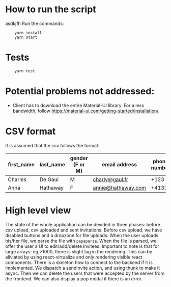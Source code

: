 # How to run the script
asdkjfh
Run the commands:

```
    yarn install
    yarn start
```

# Tests

```
    yarn test
```

# Potential problems not addressed:

- Client has to download the entire Material-UI library. For a less bandwidth, follow https://material-ui.com/getting-started/installation/.

# CSV format

It is assumed that the csv follows the format:

| first_name | last_name | gender (F or M) | email address      | phone number |
| ---------- | --------- | --------------- | ------------------ | ------------ |
| Charles    | De Gaul   | M               | charly@gaul.fr     | +123         |
| Anna       | Hathaway  | F               | annie@hathaway.com | +4133        |

# High level view

The state of the whole application can be devided in three phases: before csv upload, csv uploaded and sent invitations. Before csv upload, we have disabled buttons and a dropzone for file uploads. When the user uploads his/her file, we parse the file with `papaparse`. When the file is parsed, we offer the user a UI to edit/add/delete invitees. Important to note is that for large arrays: eg >1000, there is slight lag in the rendering. This can be aliviated by using react-virtualize and only rendering visible react components. There is a skeleton how to connect to the backend if it is implemented. We dispatch a sendInvite action, and using thunk to make it async. Then we can delete the users that were accepted by the server from the frontend. We can also display a pop modal if there is an error.
